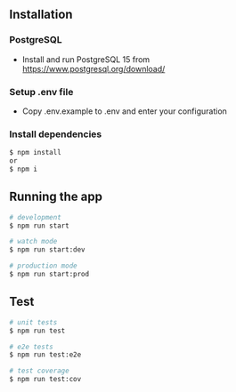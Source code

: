 ## Installation

### PostgreSQL

- Install and run PostgreSQL 15 from https://www.postgresql.org/download/

### Setup .env file

- Copy .env.example to .env and enter your configuration

### Install dependencies

```bash
$ npm install
or
$ npm i
```

## Running the app

```bash
# development
$ npm run start

# watch mode
$ npm run start:dev

# production mode
$ npm run start:prod
```

## Test

```bash
# unit tests
$ npm run test

# e2e tests
$ npm run test:e2e

# test coverage
$ npm run test:cov
```
